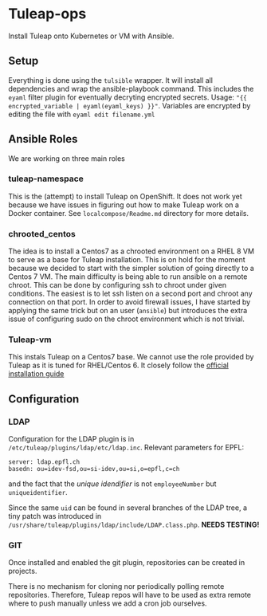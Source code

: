 # Tuleap-ops

Install Tuleap onto Kubernetes or VM with Ansible.

## Setup
Everything is done using the `tulsible` wrapper. It will install all dependencies and wrap the ansible-playbook command.
This includes the `eyaml` filter plugin for eventually decryting encrypted secrets. Usage: 
`"{{ encrypted_variable | eyaml(eyaml_keys) }}"`. Variables are encrypted by editing the file with `eyaml edit filename.yml`

## Ansible Roles
We are working on three main roles

### tuleap-namespace
This is the (attempt) to install Tuleap on OpenShift. It does not work yet because we have issues in figuring out how to make Tuleap work on a Docker container. See `localcompose/Readme.md` directory for more details.

### chrooted_centos
The idea is to install a Centos7 as a chrooted environment on a RHEL 8 VM to serve as a base for Tuleap installation. This is on hold for the moment because we decided to start with the simpler solution of going directly to a Centos 7 VM.
The main difficulty is being able to run ansible on a remote chroot. This can be done by configuring ssh to chroot under given conditions. The easiest is to let ssh listen on a second port and chroot any connection on that port. In order to avoid firewall issues, I have started by applying the same trick but on an user (`ansible`) but introduces the extra issue of configuring sudo on the chroot environment which is not trivial. 

### Tuleap-vm
This instals Tuleap on a Centos7 base. We cannot use the role provided by Tuleap as it is tuned for RHEL/Centos 6.
It closely follow the [official installation guide][install]

## Configuration

### LDAP
Configuration for the LDAP plugin is in 
`/etc/tuleap/plugins/ldap/etc/ldap.inc`. Relevant parameters for EPFL: 

```
server: ldap.epfl.ch
basedn: ou=idev-fsd,ou=si-idev,ou=si,o=epfl,c=ch
```
and the fact that the _unique idendifier_ is not `employeeNumber` but `uniqueidentifier`.

Since the same `uid` can be found in several branches of the LDAP tree, a tiny patch was introduced in `/usr/share/tuleap/plugins/ldap/include/LDAP.class.php`. **NEEDS TESTING!**

### GIT
Once installed and enabled the git plugin, repositories can be created in projects. 

There is no mechanism for cloning nor periodically polling remote repositories. Therefore, Tuleap repos will have to be used as extra remote where to push manually unless we add a cron job ourselves.






[install]: https://docs.tuleap.org/installation-guide/full-installation.html 